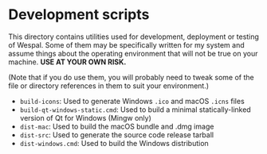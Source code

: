 # Development scripts

This directory contains utilities used for development, deployment or testing of Wespal. Some of them may be specifically written for my system and assume things about the operating environment that will not be true on your machine. **USE AT YOUR OWN RISK.**

(Note that if you do use them, you will probably need to tweak some of the file or directory references in them to suit your environment.)

* `build-icons`: Used to generate Windows `.ico` and macOS `.icns` files
* `build-qt-windows-static.cmd`: Used to build a minimal statically-linked version of Qt for Windows (Mingw only)
* `dist-mac`: Used to build the macOS bundle and .dmg image
* `dist-src`: Used to generate the source code release tarball
* `dist-windows.cmd`: Used to build the Windows distribution
